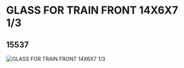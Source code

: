 # GLASS FOR TRAIN FRONT 14X6X7 1/3
## 15537
![GLASS FOR TRAIN FRONT 14X6X7 1/3](https://lc-www-live-s.legocdn.com/media/bricks/5/2/6078204.jpg)